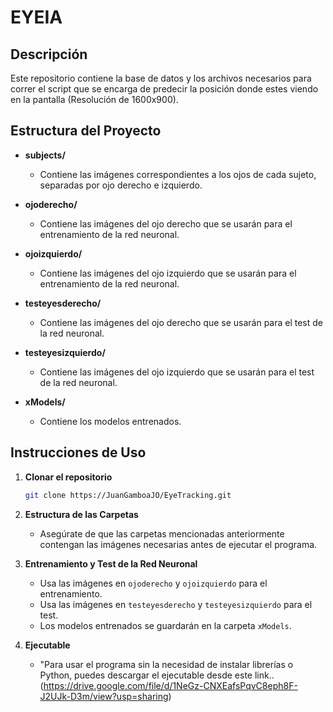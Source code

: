 # EYEIA

## Descripción

Este repositorio contiene la base de datos y los archivos necesarios para correr el script que se encarga de predecir la posición donde estes viendo en la pantalla (Resolución de 1600x900).

## Estructura del Proyecto

- **subjects/**
  - Contiene las imágenes correspondientes a los ojos de cada sujeto, separadas por ojo derecho e izquierdo.

- **ojoderecho/**
  - Contiene las imágenes del ojo derecho que se usarán para el entrenamiento de la red neuronal.

- **ojoizquierdo/**
  - Contiene las imágenes del ojo izquierdo que se usarán para el entrenamiento de la red neuronal.

- **testeyesderecho/**
  - Contiene las imágenes del ojo derecho que se usarán para el test de la red neuronal.

- **testeyesizquierdo/**
  - Contiene las imágenes del ojo izquierdo que se usarán para el test de la red neuronal.

- **xModels/**
  - Contiene los modelos entrenados.

## Instrucciones de Uso

1. **Clonar el repositorio**
    ```sh
    git clone https://JuanGamboaJO/EyeTracking.git
    ```

2. **Estructura de las Carpetas**
    - Asegúrate de que las carpetas mencionadas anteriormente contengan las imágenes necesarias antes de ejecutar el programa.

3. **Entrenamiento y Test de la Red Neuronal**
    - Usa las imágenes en `ojoderecho` y `ojoizquierdo` para el entrenamiento.
    - Usa las imágenes en `testeyesderecho` y `testeyesizquierdo` para el test.
    - Los modelos entrenados se guardarán en la carpeta `xModels`.

4. **Ejecutable**
    - "Para usar el programa sin la necesidad de instalar librerías o Python, puedes descargar el ejecutable desde este link.. (https://drive.google.com/file/d/1NeGz-CNXEafsPqvC8eph8F-J2UJk-D3m/view?usp=sharing)